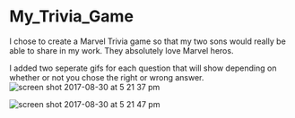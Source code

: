 # My_Trivia_Game


I chose to create a Marvel Trivia game so that my two sons would really be able to share in my work. They absolutely love Marvel heros. 


I added two seperate gifs for each question that will show depending on whether or not you chose the right or wrong answer.
![screen shot 2017-08-30 at 5 21 37 pm](https://user-images.githubusercontent.com/28733244/29925322-fdf21b7c-8e2d-11e7-925e-bed00e318c4a.png)

![screen shot 2017-08-30 at 5 21 47 pm](https://user-images.githubusercontent.com/28733244/29925357-17bfcf2c-8e2e-11e7-9810-1eb531e42046.png)
